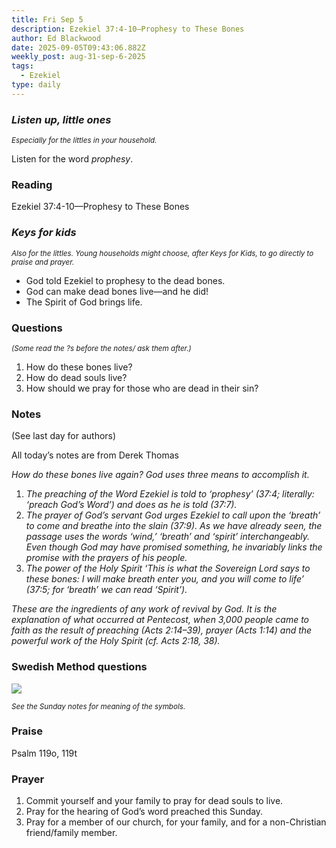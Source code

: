 ```yaml
---
title: Fri Sep 5
description: Ezekiel 37:4-10—Prophesy to These Bones
author: Ed Blackwood
date: 2025-09-05T09:43:06.882Z
weekly_post: aug-31-sep-6-2025
tags:
  - Ezekiel
type: daily
---
```

### *Listen up, little ones*

<div><small><i>Especially for the littles in your household.</i></small></div>

Listen for the word *prophesy*.

### Reading

Ezekiel 37:4-10—Prophesy to These Bones

### *Keys for kids*

<div><small><i>Also for the littles. Young households might choose, after Keys for Kids, to go directly to praise and prayer.</i></small></div>

* God told Ezekiel to prophesy to the dead bones.
* God can make dead bones live—and he did!
* The Spirit of God brings life.

### Questions

<div><small><i>(Some read the ?s before the notes/ ask them after.)</i></small></div>

1. How do these bones live?
2. How do dead souls live?
3. How should we pray for those who are dead in their sin?

### Notes

(See last day for authors)	



All today’s notes are from Derek Thomas

*How do these bones live again? God uses three means to accomplish it.*

1. *The preaching of the Word
   Ezekiel is told to ‘prophesy’ (37:4; literally: ‘preach God’s Word’) and does as he is told (37:7).*
2. *The prayer of God’s servant
   God urges Ezekiel to call upon the ‘breath’ to come and breathe into the slain (37:9). As we have already seen, the passage uses the words ‘wind,’ ‘breath’ and ‘spirit’ interchangeably. Even though God may have promised something, he invariably links the promise with the prayers of his people.*
3. *The power of the Holy Spirit
   ‘This is what the Sovereign Lord says to these bones: I will make breath enter you, and you will come to life’ (37:5; for ‘breath’ we can read ‘Spirit’).*

*These are the ingredients of any work of revival by God. It is the explanation of what occurred at Pentecost, when 3,000 people came to faith as the result of preaching (Acts 2:14–39), prayer (Acts 1:14) and the powerful work of the Holy Spirit (cf. Acts 2:18, 38).*

### Swedish Method questions

![](/static/img/family_worship_study_ed-swedish_questions.png)

<div><small><i>See the Sunday notes for meaning of the symbols.</i></small></div>

### Praise

Psalm 119o, 119t

### Prayer

1. Commit yourself and your family to pray for dead souls to live.
2. Pray for the hearing of God’s word preached this Sunday.
3. Pray for a member of our church, for your family, and for a non-Christian friend/family member.